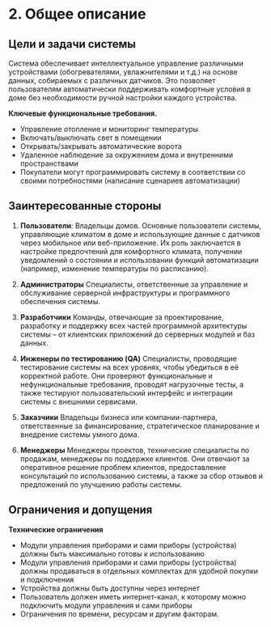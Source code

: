 # 2. Общее описание

## Цели и задачи системы

Система обеспечивает интеллектуальное управление различными устройствами (обогревателями, увлажнителями и т.д.) на основе данных, 
собираемых с различных датчиков. Это позволяет пользователям автоматически поддерживать комфортные условия в доме без необходимости ручной настройки каждого устройства.

**Ключевые функциональные требования.**

- Управление отопление и мониторинг температуры
- Включать/выключать свет в помещении
- Открывать/закрывать автоматические ворота
- Удаленное наблюдение за окружением дома и внутренними пространствами
- Покупатели могут программировать систему в соответствии со своими потребностями (написание сценариев автоматизации)


## Заинтересованные стороны

1. **Пользователи**: 
    Владельцы домов. Основные пользователи системы, управляющие климатом в доме и использующие данные с датчиков через мобильное или веб-приложение. 
    Их роль заключается в настройке предпочтений для комфортного климата, получении уведомлений о состоянии и использовании функций автоматизации (например, изменение температуры по расписанию).  

2. **Администраторы**
    Специалисты, ответственные за управление и обслуживание серверной инфраструктуры и программного обеспечения системы. 

3. **Разработчики**
    Команды, отвечающие за проектирование, разработку и поддержку всех частей программной архитектуры системы – от клиентских приложений до серверных модулей и баз данных.  

4. **Инженеры по тестированию (QA)**
    Специалисты, проводящие тестирование системы на всех уровнях, чтобы убедиться в её корректной работе. 
    Они проверяют функциональные и нефункциональные требования, проводят нагрузочные тесты, а также тестируют пользовательский интерфейс и интеграции системы с внешними сервисами.  
    
5. **Заказчики**
    Владельцы бизнеса или компании-партнера, ответственные за финансирование, стратегическое планирование и внедрение системы умного дома.  

6. **Менеджеры**
    Менеджеры проектов, технические специалисты по продажам, менеджеры по поддержке клиентов. Они отвечают за оперативное решение проблем клиентов, предоставление консультаций по использованию системы, 
    а также за сбор отзывов и предложений по улучшению работы системы.  


## Ограничения и допущения

**Технические ограничения**

- Модули управления приборами и сами приборы (устройства) должны быть максимально готовы к использованию
- Модули управления приборами и сами приборы (устройства) должны продаваться в отдельных комплектах для удобной покупки и подключения
- Устройства должны быть доступны через интернет
- Пользователь должен иметь интернет-канал, к которому можно подключить модули управления и сами приборы
- Ограничения по времени, ресурсам и другим факторам.